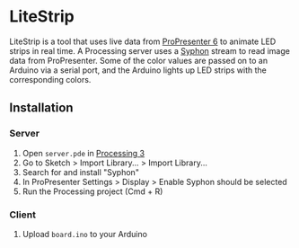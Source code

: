 # LiteStrip

LiteStrip is a tool that uses live data from [ProPresenter 6](https://renewedvision.com/propresenter/) to animate LED strips in real time. A Processing server uses a [Syphon](http://syphon.v002.info/) stream to read image data from ProPresenter. Some of the color values are passed on to an Arduino via a serial port, and the Arduino lights up LED strips with the corresponding colors.

## Installation

### Server

1. Open `server.pde` in [Processing 3](https://processing.org/download/)
2. Go to Sketch > Import Library... > Import Library... 
3. Search for and install "Syphon"
4. In ProPresenter Settings > Display > Enable Syphon should be selected
5. Run the Processing project (Cmd + R)

### Client

1. Upload `board.ino` to your Arduino
